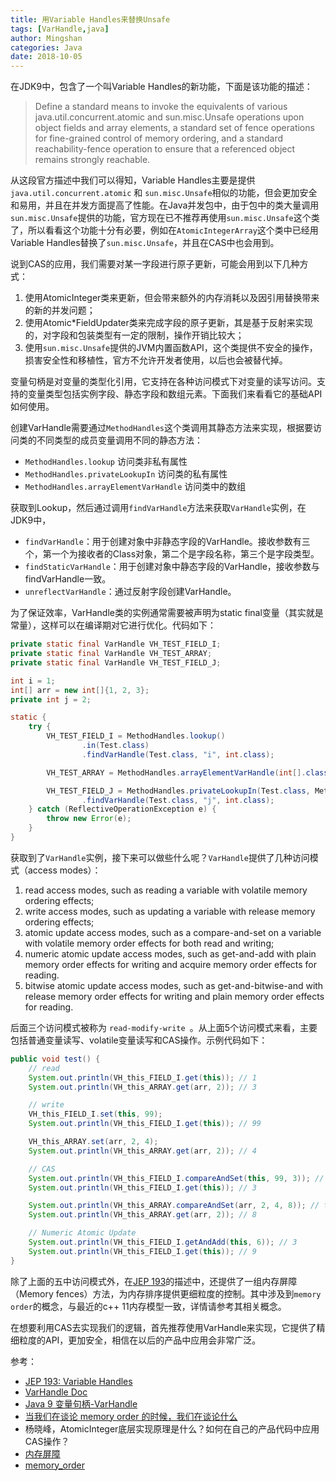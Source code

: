 ```yaml
---
title: 用Variable Handles来替换Unsafe
tags: [VarHandle,java]
author: Mingshan
categories: Java
date: 2018-10-05
---
```


在JDK9中，包含了一个叫Variable Handles的新功能，下面是该功能的描述：

<!-- more -->

> Define a standard means to invoke the equivalents of various java.util.concurrent.atomic and sun.misc.Unsafe operations upon object fields and array elements, a standard set of fence operations for fine-grained control of memory ordering, and a standard reachability-fence operation to ensure that a referenced object remains strongly reachable.

从这段官方描述中我们可以得知，Variable Handles主要是提供`java.util.concurrent.atomic` 和 `sun.misc.Unsafe`相似的功能，但会更加安全和易用，并且在并发方面提高了性能。在Java并发包中，由于包中的类大量调用`sun.misc.Unsafe`提供的功能，官方现在已不推荐再使用`sun.misc.Unsafe`这个类了，所以看看这个功能十分有必要，例如在`AtomicIntegerArray`这个类中已经用Variable Handles替换了`sun.misc.Unsafe`，并且在CAS中也会用到。


说到CAS的应用，我们需要对某一字段进行原子更新，可能会用到以下几种方式：

1. 使用AtomicInteger类来更新，但会带来额外的内存消耗以及因引用替换带来的新的并发问题；
2. 使用Atomic*FieldUpdater类来完成字段的原子更新，其是基于反射来实现的，对字段和包装类型有一定的限制，操作开销比较大；
3. 使用`sun.misc.Unsafe`提供的JVM内置函数API，这个类提供不安全的操作，损害安全性和移植性，官方不允许开发者使用，以后也会被替代掉。


变量句柄是对变量的类型化引用，它支持在各种访问模式下对变量的读写访问。支持的变量类型包括实例字段、静态字段和数组元素。下面我们来看看它的基础API如何使用。

创建VarHandle需要通过`MethodHandles`这个类调用其静态方法来实现，根据要访问类的不同类型的成员变量调用不同的静态方法：

- `MethodHandles.lookup` 访问类非私有属性
- `MethodHandles.privateLookupIn` 访问类的私有属性
- `MethodHandles.arrayElementVarHandle` 访问类中的数组

获取到Lookup，然后通过调用`findVarHandle`方法来获取`VarHandle`实例，在JDK9中，
- `findVarHandle`：用于创建对象中非静态字段的VarHandle。接收参数有三个，第一个为接收者的Class对象，第二个是字段名称，第三个是字段类型。
- `findStaticVarHandle`：用于创建对象中静态字段的VarHandle，接收参数与findVarHandle一致。
- `unreflectVarHandle`：通过反射字段创建VarHandle。

为了保证效率，VarHandle类的实例通常需要被声明为static final变量（其实就是常量），这样可以在编译期对它进行优化。代码如下：

```Java
private static final VarHandle VH_TEST_FIELD_I;
private static final VarHandle VH_TEST_ARRAY;
private static final VarHandle VH_TEST_FIELD_J;

int i = 1;
int[] arr = new int[]{1, 2, 3};
private int j = 2;

static {
    try {
        VH_TEST_FIELD_I = MethodHandles.lookup()
                .in(Test.class)
                .findVarHandle(Test.class, "i", int.class);

        VH_TEST_ARRAY = MethodHandles.arrayElementVarHandle(int[].class);

        VH_TEST_FIELD_J = MethodHandles.privateLookupIn(Test.class, MethodHandles.lookup())
                .findVarHandle(Test.class, "j", int.class);
    } catch (ReflectiveOperationException e) {
        throw new Error(e);
    }
}
```

获取到了`VarHandle`实例，接下来可以做些什么呢？`VarHandle`提供了几种访问模式（access modes）：

1. read access modes, such as reading a variable with volatile memory ordering effects;
2. write access modes, such as updating a variable with release memory ordering effects;
3. atomic update access modes, such as a compare-and-set on a variable with volatile memory order effects for both read and writing;
4. numeric atomic update access modes, such as get-and-add with plain memory order effects for writing and acquire memory order effects for reading.
5. bitwise atomic update access modes, such as get-and-bitwise-and with release memory order effects for writing and plain memory order effects for reading.

后面三个访问模式被称为 `read-modify-write `。从上面5个访问模式来看，主要包括普通变量读写、volatile变量读写和CAS操作。示例代码如下：

```Java
public void test() {
    // read
    System.out.println(VH_this_FIELD_I.get(this)); // 1
    System.out.println(VH_this_ARRAY.get(arr, 2)); // 3

    // write
    VH_this_FIELD_I.set(this, 99);
    System.out.println(VH_this_FIELD_I.get(this)); // 99

    VH_this_ARRAY.set(arr, 2, 4);
    System.out.println(VH_this_ARRAY.get(arr, 2)); // 4

    // CAS
    System.out.println(VH_this_FIELD_I.compareAndSet(this, 99, 3)); // true
    System.out.println(VH_this_FIELD_I.get(this)); // 3

    System.out.println(VH_this_ARRAY.compareAndSet(arr, 2, 4, 8)); // true
    System.out.println(VH_this_ARRAY.get(arr, 2)); // 8

    // Numeric Atomic Update
    System.out.println(VH_this_FIELD_I.getAndAdd(this, 6)); // 3
    System.out.println(VH_this_FIELD_I.get(this)); // 9
}
```

除了上面的五中访问模式外，在[JEP 193](http://openjdk.java.net/jeps/193)的描述中，还提供了一组内存屏障（Memory fences）方法，为内存排序提供更细粒度的控制。其中涉及到`memory order`的概念，与最近的c++ 11内存模型一致，详情请参考其相关概念。

在想要利用CAS去实现我们的逻辑，首先推荐使用VarHandle来实现，它提供了精细粒度的API，更加安全，相信在以后的产品中应用会非常广泛。

参考：

- [JEP 193: Variable Handles](http://openjdk.java.net/jeps/193)
- [VarHandle Doc](https://docs.oracle.com/javase/9/docs/api/java/lang/invoke/VarHandle.html)
- [Java 9 变量句柄-VarHandle](https://www.jianshu.com/p/e231042a52dd)
- [当我们在谈论 memory order 的时候，我们在谈论什么](https://cloud.tencent.com/developer/article/1005903)
- 杨晓峰，AtomicInteger底层实现原理是什么？如何在自己的产品代码中应用CAS操作？
- [内存屏障](http://ifeve.com/memory-barriers-or-fences/)
- [memory_order](https://zh.cppreference.com/w/cpp/atomic/memory_order)
